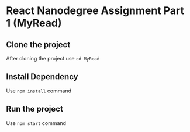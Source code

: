# React Nanodegree Assignment Part 1 (MyRead)

## Clone the project
After cloning the project use `cd MyRead`

## Install Dependency
Use `npm install` command

## Run the project
Use `npm start` command
